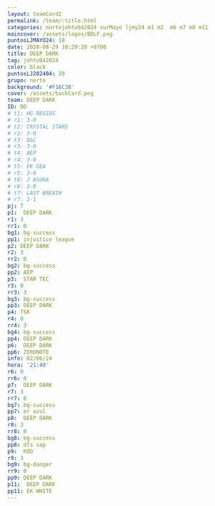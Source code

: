 ```yaml
---
layout: teamCard2
permalink: /team/:title.html
categories: nortejohto042024 surMayo ljmy24 m1 m2  m6 m7 m8 m11
maincover: /assets/logos/BDLF.png
puntosLJMAYO24: 18
date: 2020-08-29 10:29:20 +0700
title: DEEP DARK
tag: johto042024
color: black
puntosLJ202404: 20
grupo: norte
background: '#F16C38'
cover: /assets/backCard.png
team: DEEP DARK
ID: DD
# t1: HG REGIOS
# r1: 3-0
# t2: CRYSTAL STARS
# r2: 3-0
# t3: D&C
# r3: 3-0
# t4: AEP
# r4: 3-0
# t5: EK GEA
# r5: 3-0
# t6: J ASURA
# r6: 3-0
# t7: LAST BREATH
# r7: 2-1
pj: 7
p1:  DEEP DARK
r1: 3
rr1: 0
bg1: bg-success
pp1: injustice league
p2: DEEP DARK
r2: 3
rr2: 0
bg2: bg-success
pp2: AEP
p3:  STAR TEC
r3: 0
rr3: 3
bg3: bg-success
pp3: DEEP DARK
p4: TSR
r4: 0
rr4: 3
bg4: bg-success
pp4: DEEP DARK
p6:  DEEP DARK
pp6: ZERONOTE
info: 02/06/24
hora: '21:40'
r6: 0
rr6: 0
p7:  DEEP DARK
r7: 3
rr7: 0
bg7: bg-success
pp7: er azul
p8:  DEEP DARK
r8: 3
rr8: 0
bg8: bg-success
pp8: dfs sap
p9:  KOD
r9: 3
bg9: bg-danger
rr9: 0
pp9: DEEP DARK
p11:  DEEP DARK
pp11: EK WHITE
---
```




